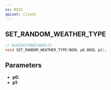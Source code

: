 ```yaml
---
ns: MISC
apiset: client
---
```

## SET_RANDOM_WEATHER_TYPE

```c
// 0x6E5A7FBEECAB3C72
void SET_RANDOM_WEATHER_TYPE(BOOL p0,BOOL p1);
```


## Parameters
* **p0**:
* **p1**:



